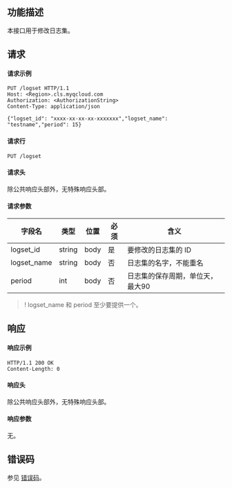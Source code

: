 ## 功能描述

本接口用于修改日志集。

## 请求

#### 请求示例

```shell
PUT /logset HTTP/1.1
Host: <Region>.cls.myqcloud.com
Authorization: <AuthorizationString>
Content-Type: application/json

{"logset_id": "xxxx-xx-xx-xx-xxxxxxx","logset_name": "testname","period": 15}
```

#### 请求行

```shell
PUT /logset
```

#### 请求头

除公共响应头部外，无特殊响应头部。

#### 请求参数

| 字段名        |  类型  | 位置  | 必须 |      含义                       |
|--------------|--------|------|---------|--------------------------------|
| logset_id    | string | body | 是      |要修改的日志集的 ID                |
| logset_name  | string | body | 否      |日志集的名字，不能重名             |
| period       | int    | body | 否      |日志集的保存周期，单位天，最大90    |

>! logset_name 和 period 至少要提供一个。

## 响应

#### 响应示例

```shell
HTTP/1.1 200 OK
Content-Length: 0
```

#### 响应头

除公共响应头部外，无特殊响应头部。

#### 响应参数

无。

## 错误码

参见 [错误码](https://cloud.tencent.com/document/product/614/12402)。
